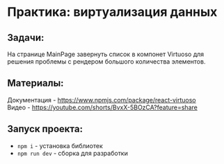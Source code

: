 # Практика: виртуализация данных

## Задачи:

На странице MainPage завернуть список в компонет Virtuoso для решения проблемы с рендером большого количества элементов.

## Материалы:
Документация - https://www.npmjs.com/package/react-virtuoso   
Видео - https://youtube.com/shorts/BvxX-5BOzCA?feature=share

## Запуск проекта:
* `npm i` - установка библиотек
* `npm run dev` - сборка для разработки
